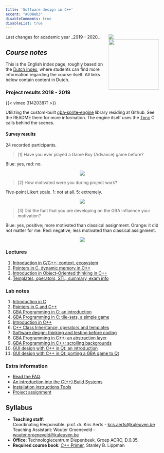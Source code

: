 ```yaml
---
title: 'Software design in C++'
accent: "#008eb3"
disableComments: true
disableList: true
---
```


<span style="float: right;">
    <img src="/img/kul.svg" /><br/>
    <img src="/img/uhasselt.svg" style="width: 165px;"/>
</span>
Last changes for academic year _2019 - 2020_.

## _Course notes_

This is the English index page, roughly based on the [Dutch index](/teaching/cpp/), where students can find more information regarding the course itself. All links below contain content in Dutch. 

### Project results 2018 - 2019

{{< vimeo 314203871 >}}
<br/>

Utilizing the custom-built [gba-sprite-engine](https://github.com/wgroeneveld/gba-sprite-engine/) library residing at <i class='fa fa-github'></i>  Github. See the README there for more information. The engine itself uses the [Tonc](https://www.coranac.com/tonc/text/toc.htm) C calls behind the scenes. 

#### Survey results

24 recorded participants. 

> [1] Have you ever played a Game Boy (Advance) game before?

Blue: yes, red: no.

<center>
    <img src="/img/teaching/cpp/gbasurvey_1.png""/>
</center>

> [2] How motivated were you during project work?

Five-point Likert scale. 1: not at all. 5: extremely. 

<center>
    <img src="/img/teaching/cpp/gbasurvey_2.png""/>
</center>

> [3] Did the fact that you are developing on the GBA influence your motivation?

Blue: yes, positive; more motivated than classical assignment. Orange: it did not matter for me. Red: negative; less motivated than classical assignment. 

<center>
    <img src="/img/teaching/cpp/gbasurvey_3.png""/>
</center>


### Lectures

1. [Introduction in C/C++: context, ecosystem](/teaching/cpp/slides-1/)
2. [Pointers in C, dynamic memory in C++](/teaching/cpp/slides-2/)
3. [Introduction in Object-Oriented thinking in C++](/teaching/cpp/slides-3/)
4. [Templates, operators, STL, summary, exam info](/teaching/cpp/slides-4)

### Lab notes

1. [Introduction in C](/teaching/cpp/labo-1)
2. [Pointers in C and C++](/teaching/cpp/labo-2)
3. [GBA Programming in C: an introduction](/teaching/cpp/labo-3)
4. [GBA Programming in C: tile-sets, a simple game](/teaching/cpp/labo-4)
5. [Introduction in C++](/teaching/cpp/labo-5)
6. [C++ Class Inheritance, operators and templates](/teaching/cpp/labo-6)
7. [Software design: thinking and testing before coding](/teaching/cpp/labo-7)
8. [GBA Programming in C++: an abstraction layer](/teaching/cpp/labo-8)
9. [GBA Programming in C++: scrolling backgrounds](/teaching/cpp/labo-9)
10. [GUI design with C++ in Qt: an introduction](/teaching/cpp/labo-10)
11. [GUI design with C++ in Qt: porting a GBA game to Qt](/teaching/cpp/labo-11)

### Extra information

- [Read the FAQ](/teaching/cpp/faq).
- [An introduction into the C(++) Build Systems](/teaching/cpp/buildsystems)
- [Installation instructions Tools](/teaching/cpp/installaties)
- [Project assignment](/teaching/cpp/project)

## Syllabus

- **Teaching staff**:<br/>
Coordinating Responsible: prof. dr. Kris Aerts - <a href="mailto:kris.aerts@kuleuven.be">kris.aerts@kuleuven.be</a><br/>
Teaching Assistant: Wouter Groeneveld - <a href="mailto:wouter.groeneveld@kuleuven.be">wouter.groeneveld@kuleuven.be</a>
- **Office**: Technologiecentrum Diepenbeek, Groep ACRO, D.0.35. 
- **Required course book**: [C++ Primer](https://www.goodreads.com/book/show/768080.C_Primer), Stanley B. Lippman

